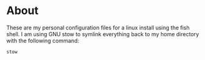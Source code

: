 # About
These are my personal configuration files for a linux install using the fish shell. I am using GNU stow to symlink everything back to
my home directory with the following command:

`stow`
